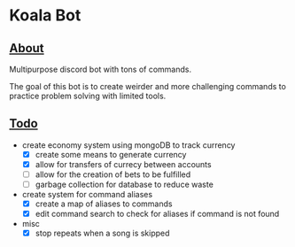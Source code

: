 # Koala Bot

## <u>**About**</u>

Multipurpose discord bot with tons of commands.

The goal of this bot is to create weirder and more challenging
commands to practice problem solving with limited tools.

## <u>**Todo**</u>

- create economy system using mongoDB to track currency
  - [x] create some means to generate currency
  - [x] allow for transfers of currecy between accounts
  - [ ] allow for the creation of bets to be fulfilled
  - [ ] garbage collection for database to reduce waste
- create system for command aliases
  - [x] create a map of aliases to commands
  - [x] edit command search to check for aliases if command is not found
- misc
  - [x] stop repeats when a song is skipped
